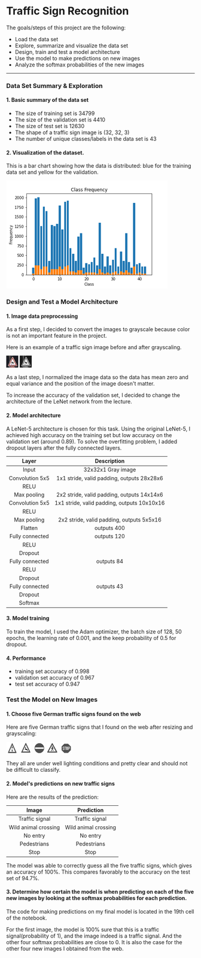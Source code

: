 # **Traffic Sign Recognition** 

The goals/steps of this project are the following:
* Load the data set
* Explore, summarize and visualize the data set
* Design, train and test a model architecture
* Use the model to make predictions on new images
* Analyze the softmax probabilities of the new images

[//]: # (Image References)

[image1]: ./Results/original_image.jpg
[image2]: ./Results/gray.jpg
[image3]: ./Results/class_distribution.png
[image4]: ./Results/template_0.jpg
[image5]: ./Results/template_1.jpg
[image6]: ./Results/template_2.jpg
[image7]: ./Results/template_3.jpg
[image8]: ./Results/template_4.jpg


---
### Data Set Summary & Exploration

#### 1. Basic summary of the data set

* The size of training set is 34799
* The size of the validation set is 4410
* The size of test set is 12630
* The shape of a traffic sign image is (32, 32, 3)
* The number of unique classes/labels in the data set is 43

#### 2. Visualization of the dataset.

This is a bar chart showing how the data is distributed: blue for the training data set and yellow for the validation.

![alt text][image3]

### Design and Test a Model Architecture

#### 1. Image data preprocessing

As a first step, I decided to convert the images to grayscale because color is not an important feature in the project.

Here is an example of a traffic sign image before and after grayscaling.

![alt text][image1] ![alt text][image2]

As a last step, I normalized the image data so the data has mean zero and equal variance and the position of the image doesn't matter.

To increase the accuracy of the validation set, I decided to change the architecture of the LeNet network from the lecture.


#### 2. Model architecture

A LeNet-5 architecture is chosen for this task. Using the original LeNet-5, I achieved high accuracy on the training set but low accuracy on the validation set (around 0.89). To solve the overfitting problem, I added dropout layers after the fully connected layers. 

| Layer         		|     Description	        					| 
|:---------------------:|:---------------------------------------------:| 
| Input         		| 32x32x1 Gray image   							| 
| Convolution 5x5     	| 1x1 stride, valid padding, outputs 28x28x6 	|
| RELU					|												|
| Max pooling	      	| 2x2 stride, valid padding, outputs 14x14x6 	|
| Convolution 5x5	    | 1x1 stride, valid padding, outputs 10x10x16   |
| RELU					|												|
| Max pooling	      	| 2x2 stride, valid padding, outputs 5x5x16	    |
| Flatten				| outputs 400									|
| Fully connected		| outputs 120 									|
| RELU					|												|
| Dropout				|												|
| Fully connected		| outputs 84 									|
| RELU					|												|
| Dropout				|												|
| Fully connected		| outputs 43									|
| Dropout				|												|
| Softmax				|      									        | 


#### 3. Model training

To train the model, I used the Adam optimizer, the batch size of 128, 50 epochs, the learning rate of 0.001, and the keep probability of 0.5 for dropout.

#### 4. Performance

* training set accuracy of 0.998
* validation set accuracy of 0.967 
* test set accuracy of 0.947

### Test the Model on New Images

#### 1. Choose five German traffic signs found on the web

Here are five German traffic signs that I found on the web after resizing and grayscaling:

![alt text][image4] ![alt text][image5] ![alt text][image6] 
![alt text][image7] ![alt text][image8]

They all are under well lighting conditions and pretty clear and should not be difficult to classify.

#### 2. Model's predictions on new traffic signs
Here are the results of the prediction:

| Image			        |     Prediction	        					| 
|:---------------------:|:---------------------------------------------:| 
| Traffic signal      	| Traffic signal 								| 
| Wild animal crossing  | Wild animal crossing 							|
| No entry				| No entry          							|
| Pedestrians	   		| Pedestrians					 				|
| Stop          		| Stop               							|


The model was able to correctly guess all the five traffic signs, which gives an accuracy of 100%. This compares favorably to the accuracy on the test set of 94.7%.

#### 3. Determine how certain the model is when predicting on each of the five new images by looking at the softmax probabilities for each prediction.

The code for making predictions on my final model is located in the 19th cell of the notebook.

For the first image, the model is 100% sure that this is a traffic signal(probability of 1), and the image indeed is a traffic signal. And the other four softmax probabilities are close to 0. It is also the case for the other four new images I obtained from the web.


